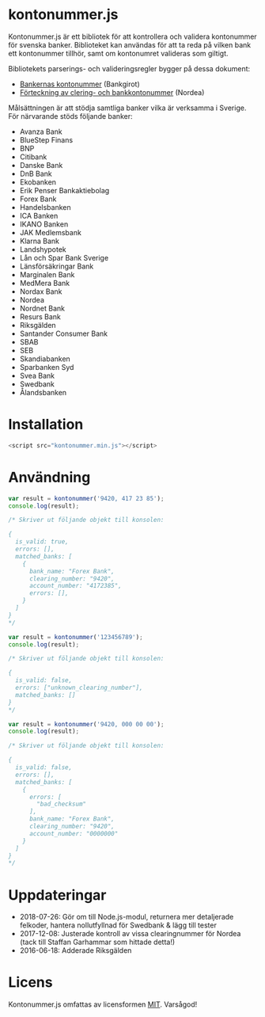 # kontonummer.js
Kontonummer.js är ett bibliotek för att kontrollera och validera kontonummer för svenska banker. Biblioteket kan användas för att ta reda på vilken bank ett kontonummer tillhör, samt om kontonumret valideras som giltigt.

Bibliotekets parserings- och valideringsregler bygger på dessa dokument:
* [Bankernas kontonummer](http://www.autogiro.se/globalassets/dokument/anvandarmanualer/bankernaskontonummeruppbyggnad_anvandarmanual_sv.pdf) (Bankgirot)
* [Förteckning av clering- och bankkontonummer](https://www.nordea.se/Images/39-112644/F%C3%B6rteckning%20clearing-%20och%20bankkontonummer.pdf) (Nordea)

Målsättningen är att stödja samtliga banker vilka är verksamma i Sverige. För närvarande stöds följande banker:
* Avanza Bank
* BlueStep Finans
* BNP
* Citibank
* Danske Bank
* DnB Bank
* Ekobanken
* Erik Penser Bankaktiebolag
* Forex Bank
* Handelsbanken
* ICA Banken
* IKANO Banken
* JAK Medlemsbank
* Klarna Bank
* Landshypotek
* Lån och Spar Bank Sverige
* Länsförsäkringar Bank
* Marginalen Bank
* MedMera Bank
* Nordax Bank
* Nordea
* Nordnet Bank
* Resurs Bank
* Riksgälden
* Santander Consumer Bank
* SBAB
* SEB
* Skandiabanken
* Sparbanken Syd
* Svea Bank
* Swedbank
* Ålandsbanken

# Installation
```javascript
<script src="kontonummer.min.js"></script>
```

# Användning
```javascript
var result = kontonummer('9420, 417 23 85');
console.log(result);

/* Skriver ut följande objekt till konsolen:

{
  is_valid: true,
  errors: [],
  matched_banks: [
    {
      bank_name: "Forex Bank",
      clearing_number: "9420",
      account_number: "4172385",
      errors: [],
    }
  ]
}
*/
```
```javascript
var result = kontonummer('123456789');
console.log(result);

/* Skriver ut följande objekt till konsolen:

{
  is_valid: false,
  errors: ["unknown_clearing_number"],
  matched_banks: []
}
*/
```
```javascript
var result = kontonummer('9420, 000 00 00');
console.log(result);

/* Skriver ut följande objekt till konsolen:

{
  is_valid: false,
  errors: [],
  matched_banks: [
    {
      errors: [
        "bad_checksum"
      ],
      bank_name: "Forex Bank",
      clearing_number: "9420",
      account_number: "0000000"
    }
  ]
}
*/
```

# Uppdateringar
* 2018-07-26: Gör om till Node.js-modul, returnera mer detaljerade felkoder, hantera nollutfyllnad för Swedbank & lägg till tester
* 2017-12-08: Justerade kontroll av vissa clearingnummer för Nordea (tack till Staffan Garhammar som hittade detta!)
* 2016-06-18: Adderade Riksgälden

# Licens
Kontonummer.js omfattas av licensformen [MIT](https://opensource.org/licenses/MIT "The MIT License"). Varsågod!
